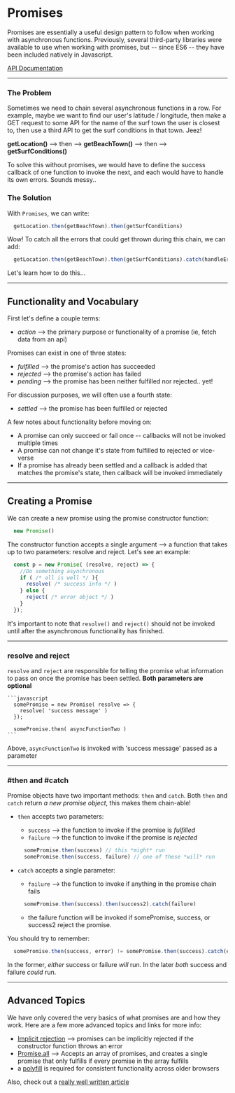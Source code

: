 # Promises

Promises are essentially a useful design pattern to follow when working with asynchronous functions. Previously, several third-party libraries were available to use when working with promises, but -- since ES6 -- they have been included natively in Javascript.

[API Documentation][documentation]

---

### The Problem
Sometimes we need to chain several asynchronous functions in a row. For example, maybe we want to find our user's latitude / longitude, then make a GET request to some API for the name of the surf town the user is closest to, then use a third API to get the surf conditions in that town. Jeez!

  __getLocation()__ --> then --> __getBeachTown()__ --> then --> __getSurfConditions()__

To solve this without promises, we would have to define the success callback of one function to invoke the next, and each would have to handle its own errors. Sounds messy..

### The Solution

With `Promises`, we can write:

```javascript
  getLocation.then(getBeachTown).then(getSurfConditions)
```

Wow! To catch all the errors that could get thrown during this chain, we can add:

```javascript
  getLocation.then(getBeachTown).then(getSurfConditions).catch(handleErrors)
```

Let's learn how to do this...

---

## Functionality and Vocabulary

First let's define a couple terms:

  * _action_ --> the primary purpose or functionality of a promise (ie, fetch data from an api)

Promises can exist in one of three states:

  * _fulfilled_ --> the promise's action has succeeded
  * _rejected_ --> the promise's action has failed
  * _pending_ --> the promise has been neither fulfilled nor rejected.. yet!

For discussion purposes, we will often use a fourth state:

  * _settled_ --> the promise has been fulfilled or rejected

A few notes about functionality before moving on:

  * A promise can only succeed or fail once -- callbacks will not be invoked multiple times
  * A promise can not change it's state from fulfilled to rejected or vice-verse
  * If a promise has already been settled and a callback is added that matches the promise's state, then callback will be invoked immediately

---

## Creating a Promise

We can create a new promise using the promise constructor function:

  ```javascript
    new Promise()
  ```

The constructor function accepts a single argument --> a function that takes up to two parameters: resolve and reject. Let's see an example:

```javascript
  const p = new Promise( (resolve, reject) => {
    //Do something asynchronous
    if ( /* all is well */ ){
      resolve( /* success info */ )
    } else {
      reject( /* error object */ )
    }
  });
```

It's important to note that `resolve()` and `reject()` should not be invoked until after the asynchronous functionality has finished.

---

### resolve and reject

`resolve` and `reject` are responsible for telling the promise what information to pass on once the promise has been settled. __Both parameters are optional__

    ```javascript
      somePromise = new Promise( resolve => {  
        resolve( 'success message' )
      });

      somePromise.then( asyncFunctionTwo )
    ```

Above, `asyncFunctionTwo` is invoked with 'success message' passed as a parameter

---

### #then and #catch

Promise objects have two important methods: `then` and `catch`. Both `then` and `catch` return _a new promise object_, this makes them chain-able!

  * `then` accepts two parameters:
    * `success` --> the function to invoke if the promise is _fulfilled_
    * `failure` --> the function to invoke if the promise is _rejected_

    ```javascript
      somePromise.then(success) // this *might* run
      somePromise.then(success, failure) // one of these *will* run
    ```

  * `catch` accepts a single parameter:
    * `failure` --> the function to invoke if anything in the promise chain fails

    ```javascript
      somePromise.then(success).then(success2).catch(failure)
    ```

    * the failure function will be invoked if somePromise, success, or success2 reject the promise.

You should try to remember:

  ```javascript
    somePromise.then(success, error) != somePromise.then(success).catch(error)
  ```
In the former, _either_ success or failure _will_ run. In the later _both_ success and failure _could_ run.

---

## Advanced Topics

We have only covered the very basics of what promises are and how they work. Here are a few more advanced topics and links for more info:

* [Implicit rejection][so] --> promises can be implicitly rejected if the constructor function throws an error
* [Promise.all][all] --> Accepts an array of promises, and creates a single promise that only fulfills if every promise in the array fulfills
* a [polyfill][polyfill] is required for consistent functionality across older browsers

Also, check out a [really well written article][rwwa]


[documentation]: https://developer.mozilla.org/en-US/docs/Web/JavaScript/Reference/Global_Objects/Promise
[so]: http://stackoverflow.com/questions/28703241/promise-constructor-with-reject-call-vs-throwing-error
[all]: https://developer.mozilla.org/en-US/docs/Web/JavaScript/Reference/Global_Objects/Promise/all
[polyfill]: https://github.com/stefanpenner/es6-promise
[rwwa]: http://www.html5rocks.com/en/tutorials/es6/promises/

